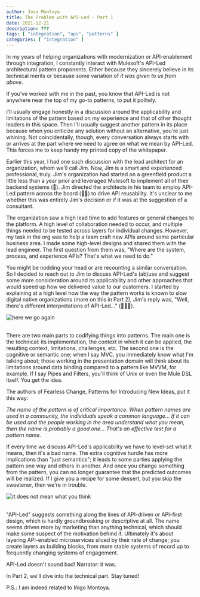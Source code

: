```yaml
---
author: Jose Montoya
title: The Problem with API-Led - Part 1
date: 2021-12-21
description: ???
tags: [ "integration", "api", "patterns" ]
categories: [ "integration" ]
---
```


In my years of helping organizations with modernization or API-enablement through integration, I constantly interact with Mulesoft's API-Led architectural pattern proponents. Either because they sincerely believe in its technical merits or because some variation of _it was given to us from above_.

If you've worked with me in the past, you know that API-Led is not anywhere near the top of my go-to patterns, to put it politely.

I'll usually engage honestly in a discussion around the applicability and limitations of the pattern based on my experience and that of other thought leaders in this space. Then I'll usually suggest another pattern in its place because when you criticize any solution without an alternative, you're just whining. Not coincidentally, though, every conversation always starts with or arrives at the part where we need to agree on what we mean by API-Led. This forces me to keep handy my printed copy of the whitepaper.

Earlier this year, I had one such discussion with the lead architect for an organization, whom we'll call Jim. Now, Jim is a smart and experienced professional, truly. Jim's organization had started on a greenfield product a little less than a year prior and leveraged Mulesoft to implement all of their backend systems (🚩). Jim directed the architects in his team to employ API-Led pattern across the board (🚩🚩) to drive API reusability. It's unclear to me whether this was entirely Jim's decision or if it was at the suggestion of a consultant.

The organization saw a high lead time to add features or general changes to the platform. A high level of collaboration needed to occur, and multiple things needed to be tested across layers for individual changes. However, my task in the org was to help a team craft new APIs around some particular business area. I made some high-level designs and shared them with the lead engineer. The first question from them was, "Where are the system, process, and experience APIs? That's what we need to do."

You might be nodding your head or are recounting a similar conversation. So I decided to reach out to Jim to discuss API-Led's (ab)use and suggest some more consideration around its applicability and other approaches that would speed up how we delivered value to our customers. I started by explaining at a high level how the way the pattern works is known to slow digital native organizations (more on this in Part 2), Jim's reply was, "Well, there's different interpretations of API-Led…" (🚩🚩🚩).

<div class="row align-items-center">
<div class="col-md-2"></div>
<div class="col-md-6"><img class="rounded img-fluid" src="https://i.imgflip.com/2ze11z.jpg" alt="here we go again" /></div>
<div class="col-md-2"/></div>
</div>
<br/>

There are two main parts to codifying things into patterns. The main one is the technical: its implementation, the context in which it can be applied, the resulting context, limitations, challenges, etc. The second one is the cognitive or semantic one; when I say MVC, you immediately know what I'm talking about; those working in the presentation domain will think about its limitations around data binding compared to a pattern like MVVM, for example. If I say Pipes and Filters, you'll think of Unix or even the Mule DSL itself. You get the idea.

The authors of Fearless Change, Patterns for Introducing New Ideas, put it this way:

_The name of the pattern is of critical importance. When pattern names are used in a community, the individuals speak a common language… If it can be used and the people working in the area understand what you mean, then the name is probably a good one… That's an effective test for a pattern name._

If every time we discuss API-Led's applicability we have to level-set what it means, then it's a bad name. The extra cognitive hurdle has more implications than "just semantics"; it leads to some parties applying the pattern one way and others in another. And once you change something from the pattern, you can no longer guarantee that the predicted outcomes will be realized. If I give you a recipe for some dessert, but you skip the sweetener, then we're in trouble.

<div class="row align-items-center">
<div class="col-md-2"></div>
<div class="col-md-6"><img class="rounded img-fluid" src="https://i.imgflip.com/5ymcj9.jpg" alt="it does not mean what you think" /></div>
<div class="col-md-2"/></div>
</div>
<br/>

"API-Led" suggests something along the lines of API-driven or API-first design, which is hardly groundbreaking or descriptive at all. The name seems driven more by marketing than anything technical, which should make some suspect of the motivation behind it. Ultimately it's about layering API-enabled microservices sliced by their rate of change; you create layers as building blocks, from more stable systems of record up to frequently changing systems of engagement.

API-Led doesn't sound bad! Narrator: it was.

In Part 2, we'll dive into the technical part. Stay tuned!

P.S.: I am indeed related to Iñigo Montoya.
